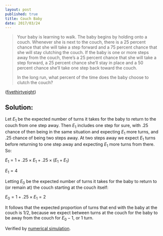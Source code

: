 ```yaml
---
layout: post
published: true
title: Couch Baby
date: 2017/03/24
---
```

>Your baby is learning to walk. The baby begins by holding onto a couch. Whenever she is next to the couch, there is a 25 percent chance that she will take a step forward and a 75 percent chance that she will stay clutching the couch. If the baby is one or more steps away from the couch, there’s a 25 percent chance that she will take a step forward, a 25 percent chance she’ll stay in place and a 50 percent chance she’ll take one step back toward the couch.
>
>In the long run, what percent of the time does the baby choose to clutch the couch?

<!--more-->

([fivethirtyeight](https://fivethirtyeight.com/features/will-the-baby-walk-away-will-the-troll-kill-the-dwarves/))

## Solution:

Let $E_1$ be the expected number of turns it takes for the baby to return to the couch from one step away. Then $E_1$ includes one step for sure, with .25 chance of then being in the same situation and expecting $E_1$ more turns, and .25 chance of being two steps away. At two steps away we expect $E_1$ turns before returning to one step away and expecting $E_1$ more turns from there. So:

$E_1 = 1 + .25 \times E_1 + .25 \times (E_1 + E_1)$

$E_1 = 4$

Letting $E_0$ be the expected number of turns it takes for the baby to return to (or remain at) the couch starting at the couch itself:

$E_0 = 1 + .25 \times E_1 = 2$

It follows that the expected proportion of turns that end with the baby at the couch is 1/2, because we expect between turns at the couch for the baby to be away from the couch for $E_0-1$, or 1 turn.

Verified by [numerical simulation](https://github.com/hectorpefo/hectorpefo.github.io/blob/master/_includes/couch-baby.py).

<br>
